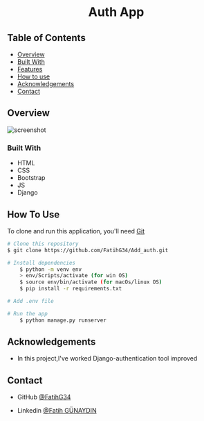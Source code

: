 <!-- Please update value in the {}  -->

<h1 align="center">Auth App</h1>


<!-- <div align="center">
  <h3>
    <a href="https://{your-demo-link.your-domain}">
      Demo
    </a>
     | 
    <a href="https://{your-url-to-the-solution}">
      Project
    </a>
 
  </h3>
</div> -->

<!-- TABLE OF CONTENTS -->

## Table of Contents

- [Overview](#overview)
- [Built With](#built-with)
- [Features](#features)
- [How to use](#how-to-use)
- [Acknowledgements](#acknowledgements)
- [Contact](#contact)

<!-- OVERVIEW -->

## Overview

![screenshot](./auth-django.gif)

### Built With

<!-- This section should list any major frameworks that you built your project using. Here are a few examples.-->

- HTML
- CSS
- Bootstrap
- JS
- Django

## How To Use

<!-- This is an example, please update according to your application -->

To clone and run this application, you'll need [Git](https://git-scm.com) 
```bash
# Clone this repository
$ git clone https://github.com/FatihG34/Add_auth.git

# Install dependencies
    $ python -m venv env
    > env/Scripts/activate (for win OS)
    $ source env/bin/activate (for macOs/linux OS)
    $ pip install -r requirements.txt

# Add .env file

# Run the app
    $ python manage.py runserver
```

## Acknowledgements
- In this project,I've worked Django-authentication tool improved

## Contact

<!-- - Website [your-website.com](https://{your-web-site-link}) -->
- GitHub [@FatihG34](https://github.com/FatihG34)

- Linkedin [@Fatih GÜNAYDIN](https://www.linkedin.com/feed/)
<!-- - Twitter [@your-twitter](https://{twitter.com/your-username}) -->
